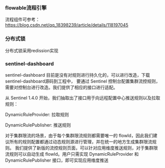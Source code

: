 ### **flowable流程引擎**

流程组件可参考：https://blog.csdn.net/qq_18398239/article/details/118197045

### **分布式锁**

分布式锁采用redission实现

### **sentinel-dashboard**

sentinel-dashboard 目前是没有对规则进行持久化的，可以进行改造，下载sentinel-dashboard源码到工程中，
要通过 Sentinel 控制台配置集群流控规则，需要对控制台进行改造。我们提供了相应的接口进行适配。

从 Sentinel 1.4.0 开始，我们抽取出了接口用于向远程配置中心推送规则以及拉取规则：

DynamicRuleProvider<T>: 拉取规则

DynamicRulePublisher<T>: 推送规则

对于集群限流的场景，由于每个集群限流规则都需要唯一的 flowId，因此我们建议所有的规则配置都通过动态规则源进行管理，并在统一的地方生成集群限流规则。
我们提供了新版的流控规则页面，可以针对应用维度推送规则，对于集群限流规则可以自动生成 flowId。用户只需实现 DynamicRuleProvider 和 DynamicRulePublisher 接口，即可实现应用维度推送
